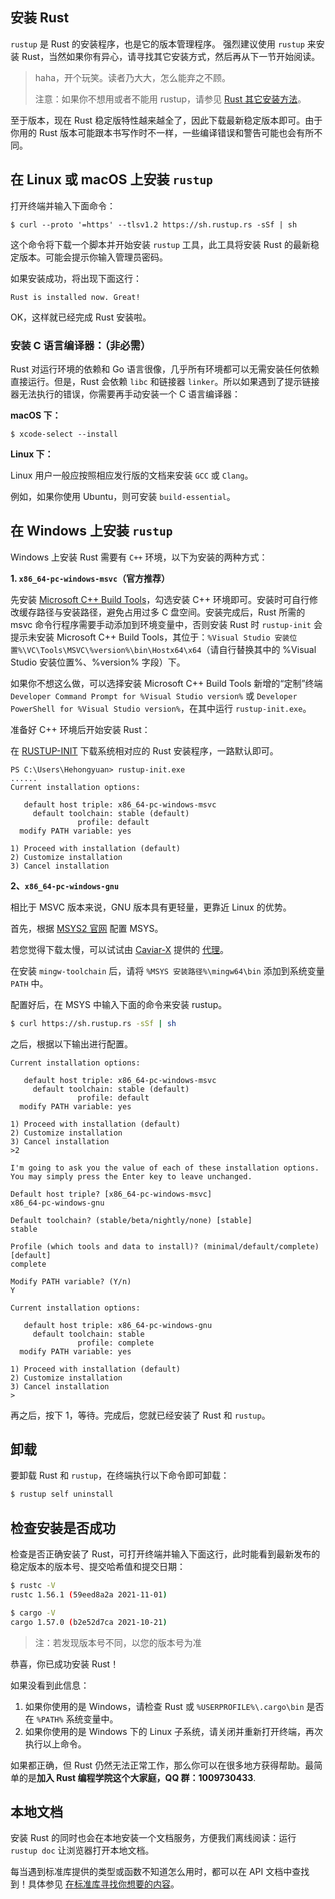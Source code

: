 ## 安装 Rust

`rustup` 是 Rust 的安装程序，也是它的版本管理程序。
强烈建议使用 `rustup` 来安装 Rust，当然如果你有异心，请寻找其它安装方式，然后再从下一节开始阅读。

> haha，开个玩笑。读者乃大大，怎么能弃之不顾。
>
> 注意：如果你不想用或者不能用 rustup，请参见 [Rust 其它安装方法](https://forge.rust-lang.org/infra/other-installation-methods.html#other-rust-installation-methods)。

至于版本，现在 Rust 稳定版特性越来越全了，因此下载最新稳定版本即可。由于你用的 Rust 版本可能跟本书写作时不一样，一些编译错误和警告可能也会有所不同。

## 在 Linux 或 macOS 上安装 `rustup`

打开终端并输入下面命令：

```console
$ curl --proto '=https' --tlsv1.2 https://sh.rustup.rs -sSf | sh
```

这个命令将下载一个脚本并开始安装 `rustup` 工具，此工具将安装 Rust 的最新稳定版本。可能会提示你输入管理员密码。

如果安装成功，将出现下面这行：

```text
Rust is installed now. Great!
```

OK，这样就已经完成 Rust 安装啦。

### 安装 C 语言编译器：（非必需）

Rust 对运行环境的依赖和 Go 语言很像，几乎所有环境都可以无需安装任何依赖直接运行。但是，Rust 会依赖 `libc` 和链接器 `linker`。所以如果遇到了提示链接器无法执行的错误，你需要再手动安装一个 C 语言编译器：

**macOS 下：**

```console
$ xcode-select --install
```

**Linux 下：**

Linux 用户一般应按照相应发行版的文档来安装 `GCC` 或 `Clang`。

例如，如果你使用 Ubuntu，则可安装 `build-essential`。

## 在 Windows 上安装 `rustup`

Windows 上安装 Rust 需要有 `C++` 环境，以下为安装的两种方式：

**1. `x86_64-pc-windows-msvc`（官方推荐）**

先安装 [Microsoft C++ Build Tools](https://visualstudio.microsoft.com/zh-hans/visual-cpp-build-tools/)，勾选安装 C++ 环境即可。安装时可自行修改缓存路径与安装路径，避免占用过多 C 盘空间。安装完成后，Rust 所需的 msvc 命令行程序需要手动添加到环境变量中，否则安装 Rust 时 `rustup-init` 会提示未安装 Microsoft C++ Build Tools，其位于：`%Visual Studio 安装位置%\VC\Tools\MSVC\%version%\bin\Hostx64\x64`（请自行替换其中的 %Visual Studio 安装位置%、%version% 字段）下。

如果你不想这么做，可以选择安装 Microsoft C++ Build Tools 新增的“定制”终端 `Developer Command Prompt for %Visual Studio version%` 或 `Developer PowerShell for %Visual Studio version%`，在其中运行 `rustup-init.exe`。

准备好 C++ 环境后开始安装 Rust：

在 [RUSTUP-INIT](https://www.rust-lang.org/learn/get-started) 下载系统相对应的 Rust 安装程序，一路默认即可。

```shell
PS C:\Users\Hehongyuan> rustup-init.exe
......
Current installation options:

   default host triple: x86_64-pc-windows-msvc
     default toolchain: stable (default)
               profile: default
  modify PATH variable: yes

1) Proceed with installation (default)
2) Customize installation
3) Cancel installation
```

**2、`x86_64-pc-windows-gnu`**

相比于 MSVC 版本来说，GNU 版本具有更轻量，更靠近 Linux 的优势。

首先，根据 [MSYS2 官网](https://www.msys2.org/) 配置 MSYS。

若您觉得下载太慢，可以试试由 [Caviar-X](https://github.com/Caviar-X) 提供的 [代理](https://github.pigeons.icu/msys2/msys2-installer/releases/download/2021-11-30/msys2-x86_64-20211130.exe)。

在安装 `mingw-toolchain` 后，请将 `%MSYS 安装路径%\mingw64\bin` 添加到系统变量 `PATH` 中。

配置好后，在 MSYS 中输入下面的命令来安装 rustup。

```bash
$ curl https://sh.rustup.rs -sSf | sh
```

之后，根据以下输出进行配置。

```text
Current installation options:

   default host triple: x86_64-pc-windows-msvc
     default toolchain: stable (default)
               profile: default
  modify PATH variable: yes

1) Proceed with installation (default)
2) Customize installation
3) Cancel installation
>2

I'm going to ask you the value of each of these installation options.
You may simply press the Enter key to leave unchanged.

Default host triple? [x86_64-pc-windows-msvc]
x86_64-pc-windows-gnu

Default toolchain? (stable/beta/nightly/none) [stable]
stable

Profile (which tools and data to install)? (minimal/default/complete) [default]
complete

Modify PATH variable? (Y/n)
Y

Current installation options:

   default host triple: x86_64-pc-windows-gnu
     default toolchain: stable
               profile: complete
  modify PATH variable: yes

1) Proceed with installation (default)
2) Customize installation
3) Cancel installation
>
```

再之后，按下 1，等待。完成后，您就已经安装了 Rust 和 `rustup`。

## 卸载

要卸载 Rust 和 `rustup`，在终端执行以下命令即可卸载：

```bash
$ rustup self uninstall
```

## 检查安装是否成功

检查是否正确安装了 Rust，可打开终端并输入下面这行，此时能看到最新发布的稳定版本的版本号、提交哈希值和提交日期：

```bash
$ rustc -V
rustc 1.56.1 (59eed8a2a 2021-11-01)

$ cargo -V
cargo 1.57.0 (b2e52d7ca 2021-10-21)
```

> 注：若发现版本号不同，以您的版本号为准

恭喜，你已成功安装 Rust！

如果没看到此信息：

1. 如果你使用的是 Windows，请检查 Rust 或 `%USERPROFILE%\.cargo\bin` 是否在 `%PATH%` 系统变量中。
2. 如果你使用的是 Windows 下的 Linux 子系统，请关闭并重新打开终端，再次执行以上命令。

如果都正确，但 Rust 仍然无法正常工作，那么你可以在很多地方获得帮助。最简单的是**加入 Rust 编程学院这个大家庭，QQ 群：1009730433**.

## 本地文档

安装 Rust 的同时也会在本地安装一个文档服务，方便我们离线阅读：运行 `rustup doc` 让浏览器打开本地文档。

每当遇到标准库提供的类型或函数不知道怎么用时，都可以在 API 文档中查找到！具体参见 [在标准库寻找你想要的内容](https://course.rs/std/search.html)。
